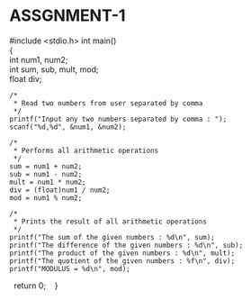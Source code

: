 # ASSGNMENT-1

#include <stdio.h>
int main()  
{  
    int num1, num2;  
    int sum, sub, mult, mod;  
    float div;  
  
    /* 
     * Read two numbers from user separated by comma 
     */  
    printf("Input any two numbers separated by comma : ");  
    scanf("%d,%d", &num1, &num2);  
  
    /* 
     * Performs all arithmetic operations 
     */   
    sum = num1 + num2;  
    sub = num1 - num2;  
    mult = num1 * num2;  
    div = (float)num1 / num2;  
    mod = num1 % num2;  
  
    /* 
     * Prints the result of all arithmetic operations 
     */  
    printf("The sum of the given numbers : %d\n", sum);  
    printf("The difference of the given numbers : %d\n", sub);  
    printf("The product of the given numbers : %d\n", mult);  
    printf("The quotient of the given numbers : %f\n", div);  
    printf("MODULUS = %d\n", mod);  
  
    return 0;   
}
